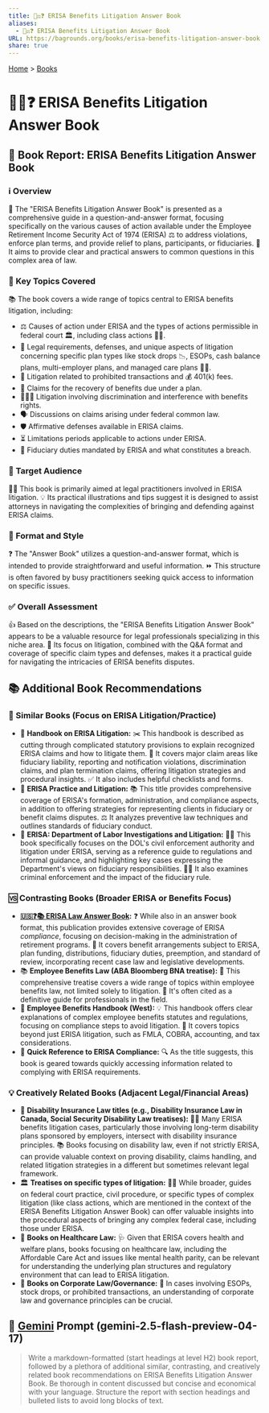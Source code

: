 ```yaml
---
title: 🧑‍⚖️❓ ERISA Benefits Litigation Answer Book
aliases:
  - 🧑‍⚖️❓ ERISA Benefits Litigation Answer Book
URL: https://bagrounds.org/books/erisa-benefits-litigation-answer-book
share: true
---
```

[Home](../index.md) > [Books](./index.md)  
# 🧑‍⚖️❓ ERISA Benefits Litigation Answer Book  
## 📖 Book Report: ERISA Benefits Litigation Answer Book  
  
### ℹ️ Overview  
  
 📖 The "ERISA Benefits Litigation Answer Book" is presented as a comprehensive guide in a question-and-answer format, focusing specifically on the various causes of action available under the Employee Retirement Income Security Act of 1974 (ERISA) ⚖️ to address violations, enforce plan terms, and provide relief to plans, participants, or fiduciaries. 🎯 It aims to provide clear and practical answers to common questions in this complex area of law.  
  
### 🔑 Key Topics Covered  
  
 📚 The book covers a wide range of topics central to ERISA benefits litigation, including:  
  
* ⚖️ Causes of action under ERISA and the types of actions permissible in federal court 🏛️, including class actions 🧑‍⚖️.  
* 📝 Legal requirements, defenses, and unique aspects of litigation concerning specific plan types like stock drops 📉, ESOPs, cash balance plans, multi-employer plans, and managed care plans 🧑‍⚕️.  
* 🚫 Litigation related to prohibited transactions and 💰 401(k) fees.  
* 💼 Claims for the recovery of benefits due under a plan.  
* 🧑‍🤝‍🧑 Litigation involving discrimination and interference with benefits rights.  
* 🗣️ Discussions on claims arising under federal common law.  
* 🛡️ Affirmative defenses available in ERISA claims.  
* ⏳ Limitations periods applicable to actions under ERISA.  
* 👮 Fiduciary duties mandated by ERISA and what constitutes a breach.  
  
### 🎯 Target Audience  
  
 👨‍⚖️ This book is primarily aimed at legal practitioners involved in ERISA litigation. 💡 Its practical illustrations and tips suggest it is designed to assist attorneys in navigating the complexities of bringing and defending against ERISA claims.  
  
### 🧩 Format and Style  
  
 ❓ The "Answer Book" utilizes a question-and-answer format, which is intended to provide straightforward and useful information. ⏩ This structure is often favored by busy practitioners seeking quick access to information on specific issues.  
  
### ✅ Overall Assessment  
  
 👍 Based on the descriptions, the "ERISA Benefits Litigation Answer Book" appears to be a valuable resource for legal professionals specializing in this niche area. 🔎 Its focus on litigation, combined with the Q&A format and coverage of specific claim types and defenses, makes it a practical guide for navigating the intricacies of ERISA benefits disputes.  
  
## 📚 Additional Book Recommendations  
  
### 👯 Similar Books (Focus on ERISA Litigation/Practice)  
  
* 📘 **Handbook on ERISA Litigation:** ✂️ This handbook is described as cutting through complicated statutory provisions to explain recognized ERISA claims and how to litigate them. 📑 It covers major claim areas like fiduciary liability, reporting and notification violations, discrimination claims, and plan termination claims, offering litigation strategies and procedural insights. ✅ It also includes helpful checklists and forms.  
* 📙 **ERISA Practice and Litigation:** 📚 This title provides comprehensive coverage of ERISA's formation, administration, and compliance aspects, in addition to offering strategies for representing clients in fiduciary or benefit claims disputes. ⚖️ It analyzes preventive law techniques and outlines standards of fiduciary conduct.  
* 📕 **ERISA: Department of Labor Investigations and Litigation:** 👷‍♀️ This book specifically focuses on the DOL's civil enforcement authority and litigation under ERISA, serving as a reference guide to regulations and informal guidance, and highlighting key cases expressing the Department's views on fiduciary responsibilities. 👮‍♀️ It also examines criminal enforcement and the impact of the fiduciary rule.  
  
### 🆚 Contrasting Books (Broader ERISA or Benefits Focus)  
  
* **[🇺🇸❓📚 ERISA Law Answer Book](./erisa-law-answer-book.md):** ❓ While also in an answer book format, this publication provides extensive coverage of ERISA *compliance*, focusing on decision-making in the administration of retirement programs. 💼 It covers benefit arrangements subject to ERISA, plan funding, distributions, fiduciary duties, preemption, and standard of review, incorporating recent case law and legislative developments.  
* 📚 **Employee Benefits Law (ABA Bloomberg BNA treatise):** 📜 This comprehensive treatise covers a wide range of topics within employee benefits law, not limited solely to litigation. 🌟 It's often cited as a definitive guide for professionals in the field.  
* 📖 **Employee Benefits Handbook (West):** 💡 This handbook offers clear explanations of complex employee benefits statutes and regulations, focusing on compliance steps to avoid litigation. 📝 It covers topics beyond just ERISA litigation, such as FMLA, COBRA, accounting, and tax considerations.  
* 📑 **Quick Reference to ERISA Compliance:** 🔍 As the title suggests, this book is geared towards quickly accessing information related to complying with ERISA requirements.  
  
### 💡 Creatively Related Books (Adjacent Legal/Financial Areas)  
  
* 🤕 **Disability Insurance Law titles (e.g., Disability Insurance Law in Canada, Social Security Disability Law treatises):** 🧑‍⚕️ Many ERISA benefits litigation cases, particularly those involving long-term disability plans sponsored by employers, intersect with disability insurance principles. 📚 Books focusing on disability law, even if not strictly ERISA, can provide valuable context on proving disability, claims handling, and related litigation strategies in a different but sometimes relevant legal framework.  
* 🏛️ **Treatises on specific types of litigation:** 🧑‍⚖️ While broader, guides on federal court practice, civil procedure, or specific types of complex litigation (like class actions, which are mentioned in the context of the ERISA Benefits Litigation Answer Book) can offer valuable insights into the procedural aspects of bringing any complex federal case, including those under ERISA.  
* 🏥 **Books on Healthcare Law:** 🩺 Given that ERISA covers health and welfare plans, books focusing on healthcare law, including the Affordable Care Act and issues like mental health parity, can be relevant for understanding the underlying plan structures and regulatory environment that can lead to ERISA litigation.  
* 🏢 **Books on Corporate Law/Governance:** 🤝 In cases involving ESOPs, stock drops, or prohibited transactions, an understanding of corporate law and governance principles can be crucial.  
  
## 💬 [Gemini](../software/gemini.md) Prompt (gemini-2.5-flash-preview-04-17)  
> Write a markdown-formatted (start headings at level H2) book report, followed by a plethora of additional similar, contrasting, and creatively related book recommendations on ERISA Benefits Litigation Answer Book. Be thorough in content discussed but concise and economical with your language. Structure the report with section headings and bulleted lists to avoid long blocks of text.